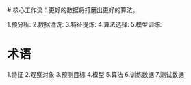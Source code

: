 #.核心工作流：更好的数据将打磨出更好的算法。

1.预分析:
2.数据清洗:
3.特征提炼:
4.算法选择:
5.模型训练:

# 术语
1.特征
2.观察对象
3.预测目标
4.模型
5.算法
6.训练数据
7.测试数据
